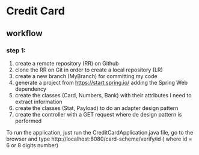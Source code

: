 # Credit Card

## workflow
### step 1:
1. create a remote repository (RR) on Github
2. clone the RR on Git in order to create a local repository (LR)
3. create a new branch (MyBranch) for committing my code
4. generate a project from https://start.spring.io/ adding the Spring Web dependency
5. create the classes (Card, Numbers, Bank) with their attributes I need to extract information
6. create the classes (Stat, Payload) to do an adapter design pattern
7. create the controller with a GET request where de design pattern is performed

To run the application, just run the CreditCardApplication.java file, go to the browser and type http://localhost:8080/card-scheme/verify/id 
( where id = 6 or 8 digits number)
